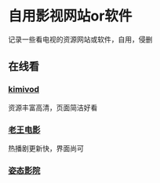# 自用影视网站or软件

记录一些看电视的资源网站或软件，自用，侵删
## 在线看
### [kimivod](https://kimivod.com)
资源丰富高清，页面简洁好看

### [老王电影](https://laowang.co)
热播剧更新快，界面尚可

### [姿态影院](https://zt86.com/)
